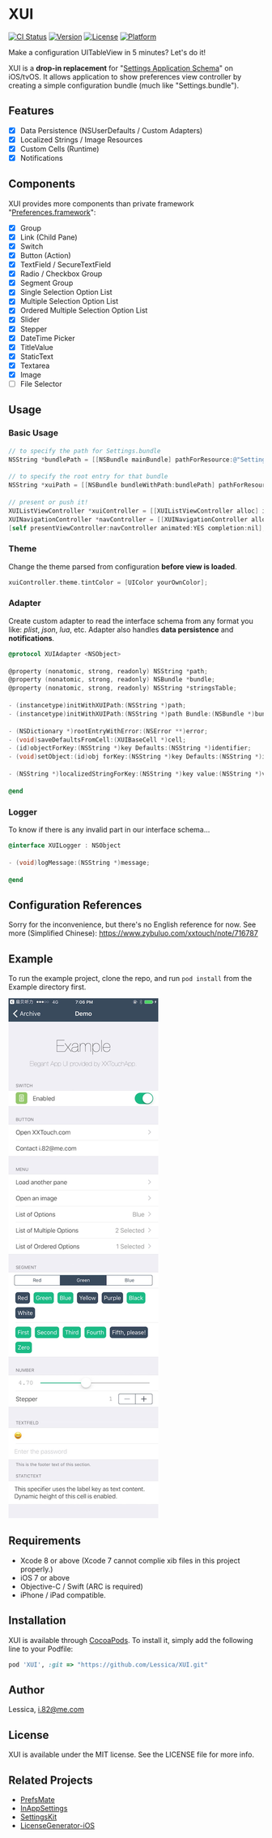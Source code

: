 # XUI

[![CI Status](http://img.shields.io/travis/Lessica/XUI.svg?style=flat)](https://travis-ci.org/Lessica/XUI)
[![Version](https://img.shields.io/cocoapods/v/XUI.svg?style=flat)](http://cocoapods.org/pods/XUI)
[![License](https://img.shields.io/cocoapods/l/XUI.svg?style=flat)](http://cocoapods.org/pods/XUI)
[![Platform](https://img.shields.io/cocoapods/p/XUI.svg?style=flat)](http://cocoapods.org/pods/XUI)

Make a configuration UITableView in 5 minutes? Let's do it!

XUI is a **drop-in replacement** for "[Settings Application Schema](https://developer.apple.com/library/content/documentation/PreferenceSettings/Conceptual/SettingsApplicationSchemaReference/Introduction/Introduction.html#//apple_ref/doc/uid/TP40007005-SW1)" on iOS/tvOS. It allows application to show preferences view controller by creating a simple configuration bundle (much like "Settings.bundle").

## Features

- [x] Data Persistence (NSUserDefaults / Custom Adapters)
- [x] Localized Strings / Image Resources
- [x] Custom Cells (Runtime)
- [x] Notifications

## Components

XUI provides more components than private framework "[Preferences.framework](http://iphonedevwiki.net/index.php/Preferences.framework)":

- [x] Group
- [x] Link (Child Pane)
- [x] Switch
- [x] Button (Action)
- [x] TextField / SecureTextField
- [x] Radio / Checkbox Group
- [x] Segment Group
- [x] Single Selection Option List
- [x] Multiple Selection Option List
- [x] Ordered Multiple Selection Option List
- [x] Slider
- [x] Stepper
- [x] DateTime Picker
- [x] TitleValue
- [x] StaticText
- [x] Textarea
- [x] Image
- [ ] File Selector

## Usage

### Basic Usage

```objective-c
// to specify the path for Settings.bundle
NSString *bundlePath = [[NSBundle mainBundle] pathForResource:@"Settings" ofType:@"bundle"];

// to specify the root entry for that bundle
NSString *xuiPath = [[NSBundle bundleWithPath:bundlePath] pathForResource:@"Root" ofType:@"plist"];

// present or push it!
XUIListViewController *xuiController = [[XUIListViewController alloc] initWithPath:xuiPath withBundlePath:bundlePath];
XUINavigationController *navController = [[XUINavigationController alloc] initWithRootViewController:xuiController];
[self presentViewController:navController animated:YES completion:nil];
```

### Theme

Change the theme parsed from configuration **before view is loaded**.

```objective-c
xuiController.theme.tintColor = [UIColor yourOwnColor];
```

### Adapter

Create custom adapter to read the interface schema from any format you like: *plist*, *json*, *lua*, etc. Adapter also handles **data persistence** and **notifications**.

```objective-c
@protocol XUIAdapter <NSObject>

@property (nonatomic, strong, readonly) NSString *path;
@property (nonatomic, strong, readonly) NSBundle *bundle;
@property (nonatomic, strong, readonly) NSString *stringsTable;

- (instancetype)initWithXUIPath:(NSString *)path;
- (instancetype)initWithXUIPath:(NSString *)path Bundle:(NSBundle *)bundle;

- (NSDictionary *)rootEntryWithError:(NSError **)error;
- (void)saveDefaultsFromCell:(XUIBaseCell *)cell;
- (id)objectForKey:(NSString *)key Defaults:(NSString *)identifier;
- (void)setObject:(id)obj forKey:(NSString *)key Defaults:(NSString *)identifier;

- (NSString *)localizedStringForKey:(NSString *)key value:(NSString *)value;

@end
```

### Logger

To know if there is any invalid part in our interface schema...

```objective-c
@interface XUILogger : NSObject

- (void)logMessage:(NSString *)message;

@end
```

## Configuration References

Sorry for the inconvenience, but there's no English reference for now. See more (Simplified Chinese): https://www.zybuluo.com/xxtouch/note/716787

## Example

To run the example project, clone the repo, and run `pod install` from the Example directory first.

![Demo](https://raw.githubusercontent.com/Lessica/XUI/master/Design/IMG_0716.jpg)

## Requirements

- Xcode 8 or above (Xcode 7 cannot complie xib files in this project properly.)
- iOS 7 or above
- Objective-C / Swift (ARC is required)
- iPhone / iPad compatible.

## Installation

XUI is available through [CocoaPods](http://cocoapods.org). To install
it, simply add the following line to your Podfile:

```ruby
pod 'XUI', :git => "https://github.com/Lessica/XUI.git"
```

## Author

Lessica, i.82@me.com

## License

XUI is available under the MIT license. See the LICENSE file for more info.

## Related Projects

- [PrefsMate](https://github.com/caiyue1993/PrefsMate)
- [InAppSettings](https://github.com/kgn/InAppSettings)
- [SettingsKit](https://github.com/mlnlover11/SettingsKit)
- [LicenseGenerator-iOS](https://github.com/carloe/LicenseGenerator-iOS)

